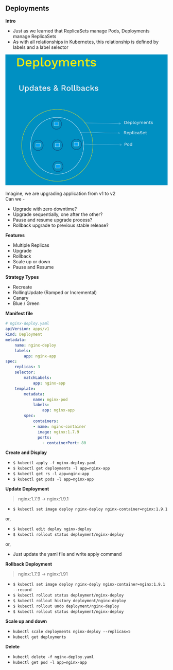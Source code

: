 ## Deployments

**Intro**

- Just as we learned that ReplicaSets manage Pods, Deployments manage ReplicaSets
- As with all relationships in Kubernetes, this relationship is defined by labels and a label selector

![alt text](https://github.com/ishtiaqhimel/notes/blob/master/images/deployment.png?raw=true "Deployment")

Imagine, we are upgrading application from v1 to v2\
Can we -
- Upgrade with zero downtime?
- Upgrade sequentially, one after the other?
- Pause and resume upgrade process?
- Rollback upgrade to previous stable release?


**Features**
- Multiple Replicas
- Upgrade
- Rollback
- Scale up or down
- Pause and Resume

**Strategy Types**
- Recreate
- RollingUpdate (Ramped or Incremental)
- Canary
- Blue / Green


**Manifest file**
```yaml
# nginx-deploy.yaml
apiVersion: apps/v1
kind: Deployment
metadata:
    name: nginx-deploy
    labels:
        app: nginx-app
spec:
    replicas: 3
    selector: 
        matchLabels: 
            app: nginx-app
    template:
        metadata:
            name: nginx-pod
            labels:
                app: nginx-app
        spec:
            containers:
            - name: nginx-container
              image: nginx:1.7.9
              ports: 
                - containerPort: 80
```

**Create and Display**
- `$ kubectl apply -f nginx-deploy.yaml`
- `$ kubectl get deployments -l app=nginx-app`
- `$ kubectl get rs -l app=nginx-app`
- `$ kubectl get pods -l app=nginx-app`

**Update Deployment**
> nginx:1.7.9 -> nginx:1.9.1
- `$ kubectl set image deploy nginx-deploy nginx-container=nginx:1.9.1`

or,

- `$ kubectl edit deploy nginx-deploy`
- `$ kubectl rollout status deployment/nginx-deploy`

or,
- Just update the yaml file and write apply command

**Rollback Deployment**
> nginx:1.7.9 -> nginx:1.91
- `$ kubectl set image deploy nginx-deply nginx-container=nginx:1.9.1 --record`
- `$ kubectl rollout status deployment/nginx-deploy`
- `$ kubectl rollout history deployment/nginx-deploy`
- `$ kubectl rollout undo deployment/nginx-deploy`
- `$ kubectl rollout status deployment/nginx-deploy`


**Scale up and down**
- `kubectl scale deployments nginx-deploy --replicas=5`
- `kubectl get deployments`

**Delete**
- `kubectl delete -f nginx-deploy.yaml`
- `kubectl get pod -l app=nginx-app`